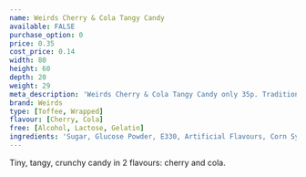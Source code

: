 ```yaml
---
name: Weirds Cherry & Cola Tangy Candy
available: FALSE
purchase_option: 0
price: 0.35
cost_price: 0.14
width: 80
height: 60
depth: 20
weight: 29
meta_description: 'Weirds Cherry & Cola Tangy Candy only 35p. Traditional sweets and more at Humbugs Confectionery Store. Specialists in satisfying your sweet tooth!'
brand: Weirds
type: [Toffee, Wrapped]
flavour: [Cherry, Cola]
free: [Alcohol, Lactose, Gelatin]
ingredients: 'Sugar, Glucose Powder, E330, Artificial Flavours, Corn Syrup. Colours: E129, E150D. Glazing Agent: E903'
---
```

Tiny, tangy, crunchy candy in 2 flavours: cherry and cola.